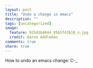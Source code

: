 ```yaml
---
layout: post
title: "Undo a change in emacs"
description: ""
tags: [uncategorized]
image:
  feature: 9254164644_95b5f43b18_o.jpg
  credit: Aaron Addleman
comments: true
share: true
---
```



<p>How to undo an emacs change:
C-_</p>
